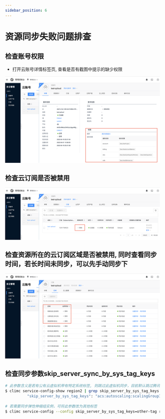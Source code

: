 ```yaml
---
sidebar_position: 6
---
```


# 资源同步失败问题排查

## 检查账号权限

- 打开云账号详情标签页, 查看是否有截图中提示的缺少权限

![](./images/lake_of_permission.png)


## 检查云订阅是否被禁用

![](./images/cloudprovider_disabled.png)

## 检查资源所在的云订阅区域是否被禁用, 同时查看同步时间，若长时间未同步，可以先手动同步下

![](./images/cloudprovider_region_disabled.png)


## 检查同步参数skip_server_sync_by_sys_tag_keys

```bash
# 此参数含义是若有公有云虚拟机带有特定系统标签, 则跳过此虚拟机同步，目前默认跳过腾讯云弹性伸缩组相关实例
$ climc service-config-show region2 | grep skip_server_by_sys_tag_keys
          "skip_server_by_sys_tag_keys": "acs:autoscaling:scalingGroupId",

# 若需要同步弹性伸缩组实例，可将此参数改为其他标签 
$ climc service-config --config skip_server_by_sys_tag_keys=other-tag region2
```

